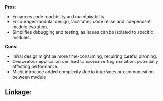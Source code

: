 **Pros**:
- Enhances code readability and maintainability.
- Encourages modular design, facilitating code reuse and independent module evolution.
- Simplifies debugging and testing, as issues can be isolated to specific modules.

**Cons**:
- Initial design might be more time-consuming, requiring careful planning.
- Overzealous application can lead to excessive fragmentation, potentially affecting performance.
- Might introduce added complexity due to interfaces or communication between module

**Linkage:**
- 
